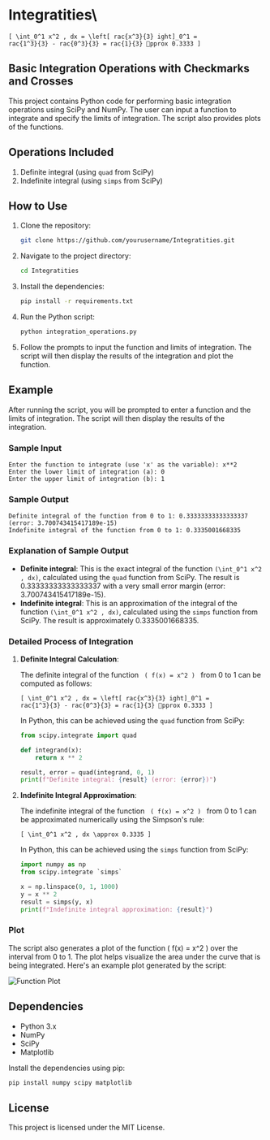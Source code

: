 # Integratities\

<code>\[
\int_0^1 x^2 \, dx = \left[ rac{x^3}{3} 
ight]_0^1 = rac{1^3}{3} - rac{0^3}{3} = rac{1}{3} pprox 0.3333
\]</code>

## Basic Integration Operations with Checkmarks and Crosses

This project contains Python code for performing basic integration operations using SciPy and NumPy. The user can input a function to integrate and specify the limits of integration. The script also provides plots of the functions.

## Operations Included

1. Definite integral (using `quad` from SciPy)
2. Indefinite integral (using `simps` from SciPy)

## How to Use

1. Clone the repository:
    ```bash
    git clone https://github.com/yourusername/Integratities.git
    ```

2. Navigate to the project directory:
    ```bash
    cd Integratities
    ```

3. Install the dependencies:
    ```bash
    pip install -r requirements.txt
    ```

4. Run the Python script:
    ```bash
    python integration_operations.py
    ```

5. Follow the prompts to input the function and limits of integration. The script will then display the results of the integration and plot the function.

## Example

After running the script, you will be prompted to enter a function and the limits of integration. The script will then display the results of the integration.

### Sample Input
```
Enter the function to integrate (use 'x' as the variable): x**2
Enter the lower limit of integration (a): 0
Enter the upper limit of integration (b): 1
```

### Sample Output
```
Definite integral of the function from 0 to 1: 0.33333333333333337 (error: 3.700743415417189e-15)
Indefinite integral of the function from 0 to 1: 0.3335001668335
```



### Explanation of Sample Output

- **Definite integral**: This is the exact integral of the function <code>\(\int_0^1 x^2 \, dx\)</code>, calculated using the `quad` function from SciPy. The result is 0.33333333333333337 with a very small error margin (error: 3.700743415417189e-15).
- **Indefinite integral**: This is an approximation of the integral of the function <code>\(\int_0^1 x^2 \, dx\)</code>, calculated using the `simps` function from SciPy. The result is approximately 0.3335001668335.

### Detailed Process of Integration

1. **Definite Integral Calculation**:

    The definite integral of the function <code> \( f(x) = x^2 \) </code> from 0 to 1 can be computed as follows:

   <code>\[
   \int_0^1 x^2 \, dx = \left[ rac{x^3}{3} 
ight]_0^1 = rac{1^3}{3} - rac{0^3}{3} = rac{1}{3} pprox 0.3333
   \]</code>


   In Python, this can be achieved using the `quad` function from SciPy:

   ```python
   from scipy.integrate import quad

   def integrand(x):
       return x ** 2

   result, error = quad(integrand, 0, 1)
   print(f"Definite integral: {result} (error: {error})")
   ```

2. **Indefinite Integral Approximation**:

   The indefinite integral of the function <code> \( f(x) = x^2 \) </code> from 0 to 1 can be approximated numerically using the Simpson's rule:

   <code>\[
   \int_0^1 x^2 \, dx \approx 0.3335
   \]</code>

   In Python, this can be achieved using the `simps` function from SciPy:

   ```python
   import numpy as np
   from scipy.integrate `simps`

   x = np.linspace(0, 1, 1000)
   y = x ** 2
   result = simps(y, x)
   print(f"Indefinite integral approximation: {result}")
   ```


### Plot

The script also generates a plot of the function \( f(x) = x^2 \) over the interval from 0 to 1. The plot helps visualize the area under the curve that is being integrated. Here's an example plot generated by the script:

![Function Plot](example_plot.png)

## Dependencies

- Python 3.x
- NumPy
- SciPy
- Matplotlib

Install the dependencies using pip:
```bash
pip install numpy scipy matplotlib
```

## License

This project is licensed under the MIT License.
